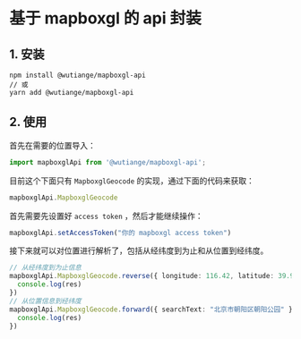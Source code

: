 # 基于 mapboxgl 的 api 封装

## 1. 安装
```
npm install @wutiange/mapboxgl-api
// 或
yarn add @wutiange/mapboxgl-api
```

## 2. 使用
首先在需要的位置导入：
```ts
import mapboxglApi from '@wutiange/mapboxgl-api';
```
目前这个下面只有 `MapboxglGeocode` 的实现，通过下面的代码来获取：
```ts
mapboxglApi.MapboxglGeocode
```
首先需要先设置好 `access token` ，然后才能继续操作：
```ts
mapboxglApi.setAccessToken("你的 mapboxgl access token")
```
接下来就可以对位置进行解析了，包括从经纬度到为止和从位置到经纬度。
```ts
// 从经纬度到为止信息
mapboxglApi.MapboxglGeocode.reverse({ longitude: 116.42, latitude: 39.92 }).then((res) => {
  console.log(res)
})
// 从位置信息到经纬度
mapboxglApi.MapboxglGeocode.forward({ searchText: "北京市朝阳区朝阳公园" }).then((res) => {
  console.log(res)
})
```